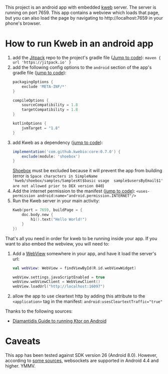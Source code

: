 This project is an android app with embedded [kweb](https://github.com/kwebio/kweb-core) server. 
The server is running on port 7659. This app contains a webview which loads that page, but you 
can also load the page by navigating to http://localhost:7659 in your phone's browser.

# How to run Kweb in an android app

1) add the [Jitpack](https://jitpack.io/) repo to the 
    project's gradle file
    ([Jump to code](https://github.com/kwebio/kweb-demos/blob/master/android/build.gradle#L22)):
    `maven { url 'https://jitpack.io' }`
2) add the following config options to the `android` section of the app's gradle file
    ([jump to code](https://github.com/kwebio/kweb-demos/blob/master/android/app/build.gradle#L25)):
    ```groovy
    packagingOptions {
        exclude 'META-INF/*'
    }
    
    compileOptions {
        sourceCompatibility = 1.8
        targetCompatibility = 1.8
    }
    
    kotlinOptions {
        jvmTarget = "1.8"
    }
    ``` 
3) add Kweb as a dependency ([jump to code](https://github.com/kwebio/kweb-demos/blob/master/android/app/build.gradle#L47)):
    ```groovy
    implementation('com.github.kwebio:core:0.7.0') {
        exclude(module: 'shoebox')
    }
    ```
    [Shoebox](https://github.com/kwebio/shoebox) must be excluded because it will prevent 
    the app from building 
    (error is `Space characters in SimpleName 'kweb/shoebox/samples/SamplesKt$basic usage 
    sample$usersByEmail$1' are not allowed prior to DEX version 040`)
4) Add the internet permission to the manifest
    ([jump to code](https://github.com/kwebio/kweb-demos/blob/master/android/app/src/main/AndroidManifest.xml#L4)): 
    `<uses-permission android:name="android.permission.INTERNET"/>`
5) Run the Kweb server in your main activity:
    ```kotlin
    Kweb(port = 7659, buildPage = {
        doc.body.new {
            h1().text("Hello World!")
        }
    })
    ```

That's all you need in order for kweb to be running inside your app. If you want to also
embed the webview, you will need to:

1) Add a [WebView](https://developer.android.com/reference/android/webkit/WebView) somewhere 
    in your app, and have it load the server's url:
    ```kotlin
    val webView: WebView = findViewById(R.id.webViewWidget)
    
    webView.settings.javaScriptEnabled = true
    webView.webViewClient = WebViewClient()
    webView.loadUrl("http://localhost:16097")
    ```
2) allow the app to use cleartext http by adding this attribute to the `<application>` 
    tag in the manifest: `android:usesCleartextTraffic="true"`


Thanks to the following sources:
- [Diamantidis Guide to running Ktor on Android](https://diamantidis.github.io/2019/11/10/running-an-http-server-on-an-android-app)

# Caveats

This app has been tested against SDK version 26 (Android 8.0). However, according to 
[some sources](https://caniuse.com/#feat=websockets), websockets are supported in Android 4.4 and higher.
YMMV.
